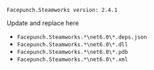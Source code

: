 
`Facepunch.Steamworks version: 2.4.1`

Update and replace here

- `Facepunch.Steamworks.*\net6.0\*.deps.json`
- `Facepunch.Steamworks.*\net6.0\*.dll`
- `Facepunch.Steamworks.*\net6.0\*.pdb`
- `Facepunch.Steamworks.*\net6.0\*.xml`
